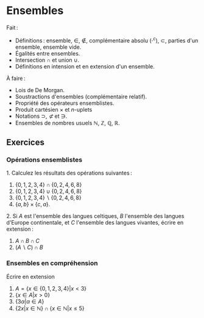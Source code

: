 <!-- LTeX: language=fr -->

Ensembles
=========

Fait :

- Définitions : ensemble, $∈$, $∉$, complémentaire absolu ($⋅^c$), $⊂$, parties d'un ensemble,
  ensemble vide.
- Égalités entre ensembles.
- Intersection $∩$ et union $∪$.
- Définitions en intension et en extension d'un ensemble.

À faire :

- Lois de De Morgan.
- Soustractions d'ensembles (complémentaire relatif).
- Propriété des opérateurs ensemblistes.
- Produit cartésien $×$ et $n$-uplets
- Notations $⊃$, $\not⊂$ et $∋$.
- Ensembles de nombres usuels $ℕ$, $ℤ$, $ℚ$, $ℝ$.

## Exercices

### Opérations ensemblistes

1\. Calculez les résultats des opérations suivantes :

1. $\{0, 1, 2, 3, 4\} ∩ \{0, 2, 4, 6, 8\}$
2. $\{0, 1, 2, 3, 4\} ∪ \{0, 2, 4, 6, 8\}$
3. $\{0, 1, 2, 3, 4\} ∖ \{0, 2, 4, 6, 8\}$
4. $\{a, b\} × \{c, a\}$.

2\. Si $A$ est l'ensemble des langues celtiques, $B$ l'ensemble des langues d'Europe continentale, et $C$ l'ensemble des langues vivantes, écrire en extension :

1. $A \cap B \cap C$
2. $(A ∖ C) \cap B$

### Ensembles en compréhension

Écrire en extension

1. $A = \{x ∈ \{0, 1, 2, 3, 4\} \vert x < 3\}$
2. $\{x ∈ A \vert x > 0\}$
3. $\{3α \vert α \in A\}$
4. $\{2x \vert x ∈ ℕ\} ∩ \{x ∈ ℕ \vert x ≤ 5\}$
